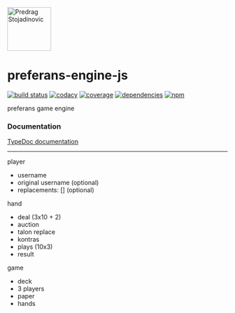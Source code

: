 <a href="http://stojadinovic.net">
  <img alt="Predrag Stojadinovic" src="https://en.stojadinovic.net/assets/images/logo-128x128-88.jpg" width="100">
</a>

# preferans-engine-js
[![build status](https://img.shields.io/travis/prefko/preferans-engine-js.svg?branch=master)](https://travis-ci.org/prefko/preferans-engine-js)
[![codacy](https://img.shields.io/codacy/grade/60322e02d8df469893dbb8c0a89e5cc8.svg)](https://www.codacy.com/project/prefko/preferans-engine-js/dashboard)
[![coverage](https://img.shields.io/coveralls/github/prefko/preferans-engine-js/master.svg)](https://coveralls.io/github/prefko/preferans-engine-js?branch=master)
[![dependencies](https://david-dm.org/prefko/preferans-engine-js.svg)](https://www.npmjs.com/package/preferans-engine-js)
[![npm](https://img.shields.io/npm/dt/preferans-engine-js.svg)](https://www.npmjs.com/package/preferans-engine-js)

preferans game engine

### Documentation

[TypeDoc documentation](https://prefko.github.io/preferans-engine-js/docs/)

---

player
 - username
 - original username (optional)
 - replacements: [] (optional)

hand
 - deal (3x10 + 2)
 - auction
 - talon replace
 - kontras
 - plays (10x3)
 - result

game
 - deck
 - 3 players
 - paper
 - hands

